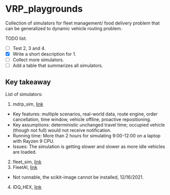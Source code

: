 # VRP_playgrounds
Collection of simulators for fleet management/ food delivery problem that can be generalized to dynamic vehicle routing problem.

TODO list:

- [ ] Test 2, 3 and 4.
- [x] Write a short description for 1.
- [ ] Collect more simulators.
- [ ] Add a table that summarizes all simulators.

## Key takeaway 

List of simulators:

1. mdrp_sim, [link](https://github.com/sebastian-quintero/mdrp-sim)
  - Key features: multiple scenarios, real-world data, route engine, order cancellation, time window, vehicle offline, proactive repositioning.
  - Key assumptions: deterministic unchanged travel time; occupied vehicle (though not full) would not receive notification.
  - Running time: More than 2 hours for simulating 9:00-12:00 on a laptop with Rayzen 9 CPU.
  - Issues: The simulation is getting slower and slower as more idle vehicles are loaded.
2. fleet_sim, [link](https://github.com/hitsuji5/fleet-sim)
3. FleetAI, [link](https://github.com/hitsuji5/FleetAI)
  - Not runnable, the scikit-image cannot be installed, 12/16/2021.
4. IDQ_HEX, [link](https://github.com/sguo28/IDQ_HEX/tree/master/code)


